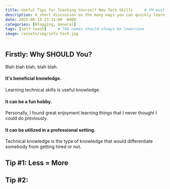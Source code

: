 ```yaml
---
title: Useful Tips for Teaching Yourself New Tech Skills     # FM must either be COMPLETELY filled out or EMPTY between the lines for site to not break
description: A short discussion on the many ways you can quickly learn new tech skills.
date: 2025-06-19 23:31:00 -0400
categories: [Blogging, General]
tags: [self-teach]     # TAG names should always be lowercase
image: /assets/img/info-tech.jpg
---
```


## Firstly: Why SHOULD You?
Blah blah blah, blah blah.

#### It's beneficial knowledge.
Learning technical skills is useful knowledge. 

#### It can be a fun hobby.
Personally, I found great enjoyment learning things that I never thought I could do previously.

#### It can be utilized in a professional setting.
Technical knowledge is the type of knowledge that would differentiate somebody from getting hired or not.

## Tip #1: Less = More

## Tip #2: 